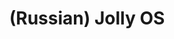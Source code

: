 ---
layout: default
category: mega
lang: en
title: (Russian) Jolly OS
slug: jolly-os
tags: apple cinema emo gui microsoft winter 
postid: 1051
translated: no
---
